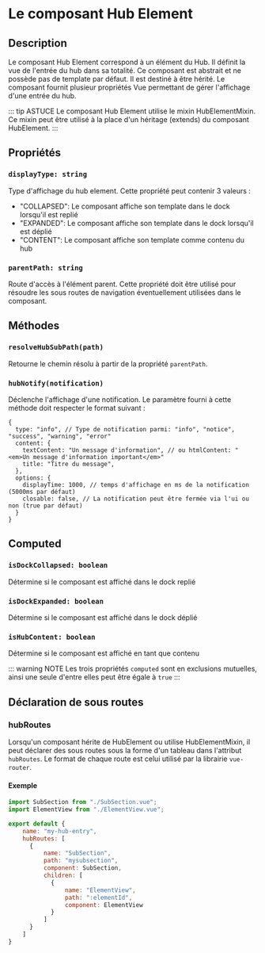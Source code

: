 # Le composant Hub Element

## Description
Le composant Hub Element correspond à un élément du Hub. Il définit la vue de l'entrée du hub dans sa totalité.
Ce composant est abstrait et ne possède pas de template par défaut. Il est destiné à être hérité. 
Le composant fournit plusieur propriétés Vue permettant de gérer l'affichage d'une entrée du hub.

::: tip ASTUCE
Le composant Hub Element utilise le mixin HubElementMixin. Ce mixin peut être utilisé à la place d'un héritage (extends) du composant HubElement.
:::

## Propriétés
### `displayType: string`
Type d'affichage du hub element. Cette propriété peut contenir 3 valeurs : 
* "COLLAPSED": Le composant affiche son template dans le dock lorsqu'il est replié
* "EXPANDED": Le composant affiche son template dans le dock lorsqu'il est déplié
* "CONTENT": Le composant affiche son template comme contenu du hub
### `parentPath: string`
Route d'accès à l'élément parent. Cette propriété doit être utilisé pour résoudre les sous routes de navigation éventuellement utilisées dans le composant.

 
## Méthodes
### `resolveHubSubPath(path)`
Retourne le chemin résolu à partir de la propriété `parentPath`.

### `hubNotify(notification)`
Déclenche l'affichage d'une notification.
Le paramètre fourni à cette méthode doit respecter le format suivant : 
```json5
{
  type: "info", // Type de notification parmi: "info", "notice", "success", "warning", "error" 
  content: {
    textContent: "Un message d'information", // ou htmlContent: "<em>Un message d'information important</em>"
    title: "Titre du message",
  },
  options: {
    displayTime: 1000, // temps d'affichage en ms de la notification (5000ms par défaut)
    closable: false, // La notification peut être fermée via l'ui ou non (true par défaut)
  }
}
```

## Computed
### `isDockCollapsed: boolean`
Détermine si le composant est affiché dans le dock replié

### `isDockExpanded: boolean`
Détermine si le composant est affiché dans le dock déplié

### `isHubContent: boolean`
Détermine si le composant est affiché en tant que contenu

::: warning NOTE
Les trois propriétés `computed` sont en exclusions mutuelles, ainsi une seule d'entre elles peut être égale à `true`
:::

## Déclaration de sous routes 
### hubRoutes
Lorsqu'un composant hérite de HubElement ou utilise HubElementMixin, il peut déclarer des sous routes sous la forme d'un tableau dans l'attribut `hubRoutes`.
Le format de chaque route est celui utilisé par la librairie `vue-router`.
#### Exemple
```js
import SubSection from "./SubSection.vue";
import ElementView from "./ElementView.vue";

export default {
    name: "my-hub-entry",
    hubRoutes: [
      {
          name: "SubSection",
          path: "mysubsection",
          component: SubSection,
          children: [
            {
                name: "ElementView",
                path: ":elementId",
                component: ElementView
            }
          ]
      }
    ]
}
```
